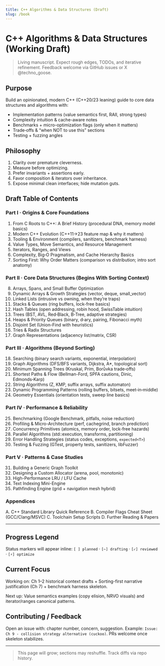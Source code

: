```yaml
---
title: C++ Algorithms & Data Structures (Draft)
slug: /book
---
```


# C++ Algorithms & Data Structures (Working Draft)

> Living manuscript. Expect rough edges, TODOs, and iterative refinement. Feedback welcome via GitHub issues or X @techno_goose.

## Purpose

Build an opinionated, modern C++ (C++20/23 leaning) guide to core data structures and algorithms with:

- Implementation patterns (value semantics first, RAII, strong types)
- Complexity intuition & cache-aware notes
- Benchmarks + micro-optimization flags (only when it matters)
- Trade‑offs & “when NOT to use this” sections
- Testing + fuzzing angles

## Philosophy

1. Clarity over premature cleverness.
2. Measure before optimizing.
3. Prefer invariants + assertions early.
4. Favor composition & iterators over inheritance.
5. Expose minimal clean interfaces; hide mutation guts.

## Draft Table of Contents

### Part I · Origins & Core Foundations
1. From C Roots to C++: A Brief History (procedural DNA, memory model basics)
2. Modern C++ Evolution (C++11→23 feature map & why it matters)
3. Tooling & Environment (compilers, sanitizers, benchmark harness)
4. Value Types, Move Semantics, and Resource Management
5. Iterators, Ranges, and Views
6. Complexity, Big‑O Pragmatism, and Cache Hierarchy Basics
7. Sorting First: Why Order Matters (comparison vs distribution; intro sort anatomy)

### Part II · Core Data Structures (Begins With Sorting Context)
8. Arrays, Spans, and Small Buffer Optimization
9. Dynamic Arrays & Growth Strategies (vector, deque, small_vector)
10. Linked Lists (intrusive vs owning, when they’re traps)
11. Stacks & Queues (ring buffers, lock-free basics)
12. Hash Tables (open addressing, robin hood, SwissTable intuition)
13. Trees (BST, AVL, Red‑Black, B‑Tree, adaptive strategies)
14. Heaps & Priority Queues (binary, d‑ary, pairing, Fibonacci myth)
15. Disjoint Set (Union-Find with heuristics)
16. Tries & Radix Structures
17. Graph Representations (adjacency list/matrix, CSR)

### Part III · Algorithms (Beyond Sorting)
18. Searching (binary search variants, exponential, interpolation)
19. Graph Algorithms (DFS/BFS variants, Dijkstra, A*, topological sort)
20. Minimum Spanning Trees (Kruskal, Prim, Borůvka trade‑offs)
21. Shortest Paths & Flow (Bellman-Ford, SPFA cautions, Dinic, Edmonds‑Karp)
22. String Algorithms (Z, KMP, suffix arrays, suffix automaton)
23. Dynamic Programming Patterns (rolling buffers, bitsets, meet‑in‑middle)
24. Geometry Essentials (orientation tests, sweep line basics)

### Part IV · Performance & Reliability
25. Benchmarking (Google Benchmark, pitfalls, noise reduction)
26. Profiling & Micro-Architecture (perf, cachegrind, branch prediction)
27. Concurrency Primitives (atomics, memory order, lock-free hazards)
28. Parallel Algorithms (std::execution, transforms, partitioning)
29. Error Handling Strategies (status codes, exceptions, `expected<T>`) 
30. Testing & Fuzzing (GTest, property tests, sanitizers, libFuzzer)

### Part V · Patterns & Case Studies
31. Building a Generic Graph Toolkit
32. Designing a Custom Allocator (arena, pool, monotonic)
33. High-Performance LRU / LFU Cache
34. Text Indexing Mini-Engine
35. Pathfinding Engine (grid + navigation mesh hybrid)

### Appendices
A. C++ Standard Library Quick Reference
B. Compiler Flags Cheat Sheet (GCC/Clang/MSVC)
C. Toolchain Setup Scripts
D. Further Reading & Papers

---

## Progress Legend

Status markers will appear inline: `[ ] planned` · `[~] drafting` · `[✓] reviewed` · `[⚡] optimize`

## Current Focus

Working on: Ch 1–2 historical context drafts + Sorting-first narrative justification (Ch 7) + benchmark harness skeleton.

Next up: Value semantics examples (copy elision, NRVO visuals) and iterator/ranges canonical patterns.

## Contributing / Feedback

Open an issue with: chapter number, concern, suggestion. Example: `Issue: Ch 9 - collision strategy alternative (cuckoo)`. PRs welcome once skeleton stabilizes.

---

> This page will grow; sections may reshuffle. Track diffs via repo history.

